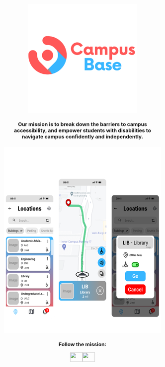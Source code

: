 

<h3 align="center"><img  height="350" src="https://github.com/CampusBase/.github/blob/main/profile/logo.svg?raw=true" alt="SVG Image" /></h3>
<h3 align="center">Our mission is to break down the barriers to campus accessibility, and empower students with disabilities to navigate campus confidently and independently.</h3>
<h3 align="center"><img height="600" src="https://github.com/CampusBase/.github/blob/main/profile/Mockups.png?raw=true" alt="App Mockups"/></h3>

<h3 align="center">Follow the mission:</h3>
<p align="center">
<a href="https://www.linkedin.com/company/campus-base/" target="blank"><img align="center" src="https://raw.githubusercontent.com/rahuldkjain/github-profile-readme-generator/master/src/images/icons/Social/linked-in-alt.svg" alt="" height="30" width="40" /></a><a href="https://www.instagram.com/campusbase.io/" target="blank"><img align="center" src="https://raw.githubusercontent.com/rahuldkjain/github-profile-readme-generator/master/src/images/icons/Social/instagram.svg" alt="" height="30" width="40" /></a>



